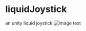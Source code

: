 # liquidJoystick
an unity liquid joystick
![Image text](https://github.com/neoliangGame/liquidJoystick/blob/master/liquidJoystick.gif)

